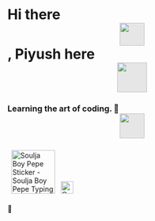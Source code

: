 # Hi there  <img style="display: block;-webkit-user-select: none;margin: auto;cursor: zoom-in;background-color: hsl(0, 0%, 90%);" src="https://user-images.githubusercontent.com/33700292/101157406-eec79080-35de-11eb-9543-5c57727a309b.gif" width="50" height="46">, Piyush here <img style="display: block;-webkit-user-select: none;margin: auto;cursor: zoom-in;background-color: hsl(0, 0%, 90%);" src="https://www.emojiall.com/images/240/skype/1f57a.png" width="60" height="60">

### **Learning the art of coding.** 🔭  <img style="display: block;-webkit-user-select: none;margin: auto;cursor: zoom-in;background-color: hsl(0, 0%, 90%);" src="https://media.baamboozle.com/uploads/images/458528/1635143203_50355_url.gif" width="50" height="50">
 <img src="https://c.tenor.com/itjFesV8_RUAAAAi/soulja-boy-pepe.gif" width="88" height="88" alt="Soulja Boy Pepe Sticker - Soulja Boy Pepe Typing Stickers" style="max-width: 104px; background-color: unset; margin: 8px;"> 

 <img src="https://disha34.files.wordpress.com/2017/09/gif.gif?w=944&h=944" title="Creating A GIF is an Exciting Experience…" class="attachment-baskerville-2-post-image wp-post-image" width="25" height="25" srcset="https://disha34.files.wordpress.com/2017/09/gif.gif?w=944&h=944&zoom=2 1.5x" src-orig="https://disha34.files.wordpress.com/2017/09/gif.gif?w=1400&h=9999" scale="1.5">


🌱
